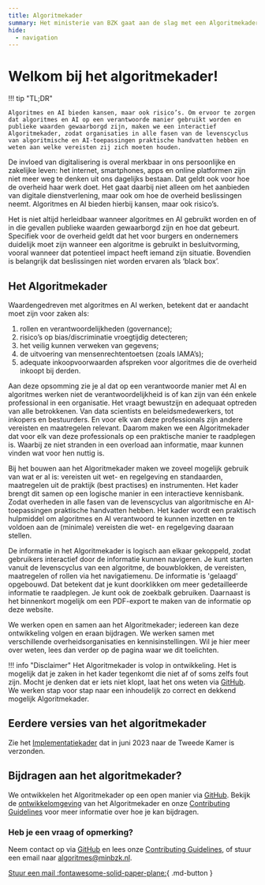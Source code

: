 ```yaml
---
title: Algoritmekader
summary: Het ministerie van BZK gaat aan de slag met een Algoritmekader. Het doel daarvan is om overheden op praktische wijze te ondersteunen, zodat zij op een wettige en ethisch verantwoorde wijze algoritmes en AI-systemen gebruiken.
hide:
  - navigation
---
```


# Welkom bij het algoritmekader!

!!! tip "TL;DR"

    Algoritmes en AI bieden kansen, maar ook risico’s. Om ervoor te zorgen dat algoritmes en AI op een verantwoorde manier gebruikt worden en publieke waarden gewaarborgd zijn, maken we een interactief Algoritmekader, zodat organisaties in alle fasen van de levenscyclus van algoritmische en AI-toepassingen praktische handvatten hebben en weten aan welke vereisten zij zich moeten houden.

De invloed van digitalisering is overal merkbaar in ons persoonlijke en zakelijke leven: het internet, smartphones, apps en online platformen zijn niet meer weg te denken uit ons dagelijks bestaan.
Dat geldt ook voor hoe de overheid haar werk doet.
Het gaat daarbij niet alleen om het aanbieden van digitale dienstverlening, maar ook om hoe de overheid beslissingen neemt. Algoritmes en AI bieden hierbij kansen, maar ook risico’s.

Het is niet altijd herleidbaar wanneer algoritmes en AI gebruikt worden en of in die gevallen publieke waarden gewaarborgd zijn en hoe dat gebeurt. 
Specifiek voor de overheid geldt dat het voor burgers en ondernemers duidelijk moet zijn wanneer een algoritme is gebruikt in besluitvorming, vooral wanneer dat potentieel impact heeft iemand zijn situatie. 
Bovendien is belangrijk dat beslissingen niet worden ervaren als ‘black box’. 

## Het Algoritmekader
Waardengedreven met algoritmes en AI werken, betekent dat er aandacht moet zijn voor zaken als:
1. rollen en verantwoordelijkheden (governance);
2. risico’s op bias/discriminatie vroegtijdig detecteren;
3. het veilig kunnen verweken van gegevens;
4. de uitvoering van mensenrechtentoetsen (zoals IAMA’s);
5. adequate inkoopvoorwaarden afspreken voor algoritmes die de overheid inkoopt bij derden. 

Aan deze opsomming zie je al dat op een verantwoorde manier met AI en algoritmes werken niet de verantwoordelijkheid is of kan zijn van één enkele professional in een organisatie. 
Het vraagt bewustzijn en adequaat optreden van alle betrokkenen. 
Van data scientists en beleidsmedewerkers, tot inkopers en bestuurders. En voor elk van deze professionals zijn andere vereisten en maatregelen relevant. 
Daarom maken we een Algoritmekader dat voor elk van deze professionals op een praktische manier te raadplegen is.
Waarbij ze niet stranden in een overload aan informatie, maar kunnen vinden wat voor hen nuttig is. 

Bij het bouwen aan het Algoritmekader maken we zoveel mogelijk gebruik van wat er al is: vereisten uit wet- en regelgeving en standaarden, maatregelen uit de praktijk (best practises) en instrumenten. 
Het kader brengt dit samen op een logische manier in een interactieve kennisbank. 
Zodat overheden in alle fasen van de levenscyclus van algoritmische en AI-toepassingen praktische handvatten hebben. 
Het kader wordt een praktisch hulpmiddel om algoritmes en AI verantwoord te kunnen inzetten en te voldoen aan de (minimale) vereisten die wet- en regelgeving daaraan stellen. 

De informatie in het Algoritmekader is logisch aan elkaar gekoppeld, zodat gebruikers interactief door de informatie kunnen navigeren. 
Je kunt starten vanuit de levenscyclus van een algoritme, de bouwblokken, de vereisten, maatregelen of rollen via het navigatiemenu. 
De informatie is 'gelaagd' opgebouwd. 
Dat betekent dat je kunt doorklikken om meer gedetailleerde informatie te raadplegen. 
Je kunt ook de zoekbalk gebruiken. Daarnaast is het binnenkort mogelijk om een PDF-export te maken van de informatie op deze website.  

We werken open en samen aan het Algoritmekader; iedereen kan deze ontwikkeling volgen en eraan bijdragen.
We werken samen met verschillende overheidsorganisaties en kennisinstellingen.
Wil je hier meer over weten, lees dan verder op de pagina waar we dit toelichten.

!!! info "Disclaimer"
    Het Algoritmekader is volop in ontwikkeling. Het is mogelijk dat je zaken in het kader tegenkomt die niet af of soms zelfs fout zijn. Mocht je denken dat er iets niet klopt, laat het ons weten via [GitHub](https://github.com/MinBZK/Algoritmekader). We werken stap voor stap naar een inhoudelijk zo correct en dekkend mogelijk Algoritmekader.  

## Eerdere versies van het algoritmekader

Zie het [Implementatiekader](https://www.rijksoverheid.nl/documenten/rapporten/2023/06/30/implementatiekader-verantwoorde-inzet-van-algoritmen) dat in juni 2023 naar de Tweede Kamer is verzonden.

## Bijdragen aan het algoritmekader?
We ontwikkelen het Algoritmekader op een open manier via [GitHub](https://github.com/MinBZK/Algoritmekader). Bekijk de [ontwikkelomgeving](https://github.com/MinBZK/Algoritmekader) van het Algoritmekader en onze [Contributing Guidelines](overhetalgoritmekader/CONTRIBUTING.md) voor meer informatie over hoe je kan bijdragen.

### Heb je een vraag of opmerking?
Neem contact op via [GitHub](https://github.com/MinBZK/Algoritmekader) en lees onze [Contributing Guidelines](overhetalgoritmekader/CONTRIBUTING.md), of stuur een email naar [algoritmes@minbzk.nl](mailto:algoritmes@minbzk.nl).

[Stuur een mail :fontawesome-solid-paper-plane:](mailto:algoritmes@minbzk.nl?subject=Vraag%20over%20het%20algoritmekader){ .md-button }
